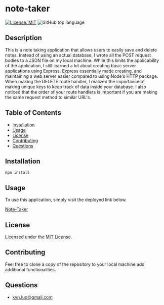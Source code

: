 
# note-taker
[![License: MIT](https://img.shields.io/badge/License-MIT-yellow.svg)](https://opensource.org/licenses/MIT)
![GitHub top language](https://img.shields.io/github/languages/top/kev-luo/note-taker)

## Description
This is a note taking application that allows users to easily save and delete notes. Instead of using an actual database, I wrote all the POST request bodies to a JSON file on my local machine. While this limits the applicability of the application, I still learned a lot about creating basic server applications using Express. Express essentially made creating, and maintaining a web server easier compared to using Node's HTTP package. 
When making the DELETE route handler, I realized the importance of making unique keys to keep track of data inside your database. I also noticed that the order of your route handlers is important if you are making the same request method to similar URL's. 

## Table of Contents
  - [Installation](#installation)
  - [Usage](#usage)
  - [License](#license)
  - [Contributing](#contributing)
  - [Questions](#questions)

## Installation
    npm install

## Usage
To use this application, simply visit the deployed link below.

[Note-Taker](https://stark-escarpment-94046.herokuapp.com/)

## License
Licensed under the [MIT](https://opensource.org/licenses/MIT) License.

## Contributing
Feel free to clone a copy of the repository to your local machine add additional functionalities.

## Questions
* [kvn.luo@gmail.com](kvn.luo@gmail.com)
